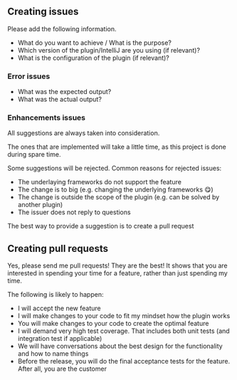## Creating issues

Please add the following information.
  * What do you want to achieve / What is the purpose?
  * Which version of the plugin/IntelliJ are you using (if relevant)?
  * What is the configuration of the plugin (if relevant)?
  
### Error issues

  * What was the expected output?
  * What was the actual output?
  
### Enhancements issues

All suggestions are always taken into consideration. 

The ones that are implemented will take a little time, as this project is done during spare time. 

Some suggestions will be rejected. Common reasons for rejected issues:
  * The underlaying frameworks do not support the feature 
  * The change is to big  (e.g. changing the underlying frameworks 😋)
  * The change is outside the scope of the plugin  (e.g. can be solved by another plugin)
  * The issuer does not reply to questions

The best way to provide a suggestion is to create a pull request

## Creating pull requests

Yes, please send me pull requests! They are the best! It shows that you are interested in spending your time for a feature, 
rather than just spending my time.

The following is likely to happen:
  * I will accept the new feature
  * I will make changes to your code to fit my mindset how the plugin works
  * You will make changes to your code to create the optimal feature
  * I will demand very high test coverage. That includes both unit tests (and integration test if applicable)
  * We will have conversations about the best design for the functionality and how to name things
  * Before the release, you will do the final acceptance tests for the feature. After all, you are the customer
